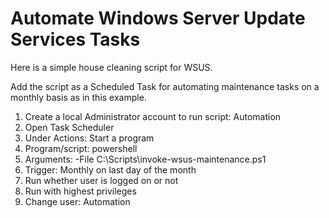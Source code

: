 # Automate Windows Server Update Services Tasks

Here is a simple house cleaning script for WSUS.

Add the script as a Scheduled Task for automating maintenance tasks on a monthly basis as in this example.

1. Create a local Administrator account to run script: Automation
1. Open Task Scheduler
1. Under Actions: Start a program
1. Program/script: powershell
1. Arguments:  -File C:\Scripts\invoke-wsus-maintenance.ps1
1. Trigger: Monthly on last day of the month
1. Run whether user is logged on or not
1. Run with highest privileges
1. Change user: Automation


